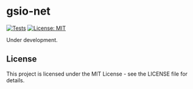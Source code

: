 # gsio-net
[![Tests](https://github.com/seemueller-io/gsio-net/actions/workflows/main.yml/badge.svg)](https://github.com/seemueller-io/gsio-net/actions/workflows/main.yml)
[![License: MIT](https://img.shields.io/badge/License-MIT-green.svg)](https://opensource.org/licenses/MIT)

Under development.

## License

This project is licensed under the MIT License - see the LICENSE file for details.
